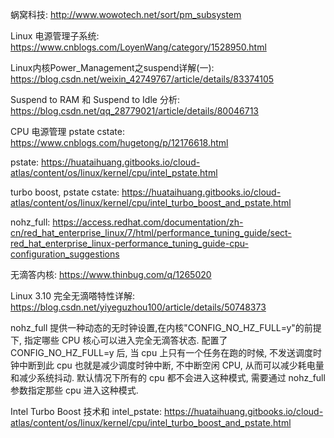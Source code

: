 蜗窝科技: http://www.wowotech.net/sort/pm_subsystem

Linux 电源管理子系统: https://www.cnblogs.com/LoyenWang/category/1528950.html

Linux内核Power_Management之suspend详解(一): https://blog.csdn.net/weixin_42749767/article/details/83374105

Suspend to RAM 和 Suspend to Idle 分析: https://blog.csdn.net/qq_28779021/article/details/80046713

CPU 电源管理 pstate cstate: https://www.cnblogs.com/hugetong/p/12176618.html

pstate: https://huataihuang.gitbooks.io/cloud-atlas/content/os/linux/kernel/cpu/intel_pstate.html

turbo boost, pstate cstate: https://huataihuang.gitbooks.io/cloud-atlas/content/os/linux/kernel/cpu/intel_turbo_boost_and_pstate.html

nohz_full: https://access.redhat.com/documentation/zh-cn/red_hat_enterprise_linux/7/html/performance_tuning_guide/sect-red_hat_enterprise_linux-performance_tuning_guide-cpu-configuration_suggestions

无滴答内核: https://www.thinbug.com/q/1265020

Linux 3.10 完全无滴嗒特性详解: https://blog.csdn.net/yiyeguzhou100/article/details/50748373

nohz_full 提供一种动态的无时钟设置,在内核"CONFIG_NO_HZ_FULL=y"的前提下, 指定哪些 CPU 核心可以进入完全无滴答状态. 配置了 CONFIG_NO_HZ_FULL=y 后, 当 cpu 上只有一个任务在跑的时候, 不发送调度时钟中断到此 cpu 也就是减少调度时钟中断, 不中断空闲 CPU, 从而可以减少耗电量和减少系统抖动. 默认情况下所有的 cpu 都不会进入这种模式, 需要通过 nohz_full 参数指定那些 cpu 进入这种模式.

Intel Turbo Boost 技术和 intel_pstate: https://huataihuang.gitbooks.io/cloud-atlas/content/os/linux/kernel/cpu/intel_turbo_boost_and_pstate.html